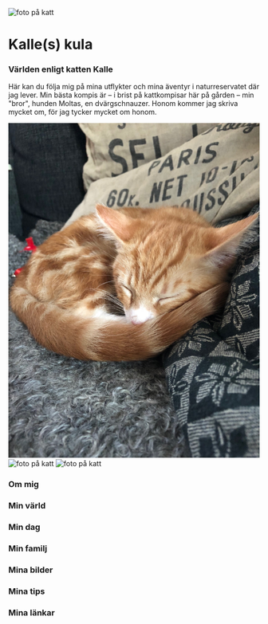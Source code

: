 <!DOCTYPE html>
<html>
  <head>
    <meta charset="utf-8">
    <meta http-equiv="Content-Type" content="text/html" charset="iso-8859-1">
    <title>My web project</title>
    <style>
    
  
  body {
    background-image: url("http://flowersheet.com/wp-content/uploads/seamless-background-with-cat-paw-print-stock-illustration-pertaining-to-cat-paw-background.jpg");}
.mitten { 
  text-align: center;
  }
h1 {
 color: black;
 font-size: 120px;
 font-family: 'Indie Flower', cursive;
 
 border: 6px solid brown;
 background-color: orange;
 padding: 10px;
 width: 70%; 
margin: 60px auto;}
img {
  border: 6px solid brown;
width: 70%;
display: block;
margin: 0 auto;
}
.rubrik {
  font-size: 60px;
  
  
}
h3 {
  font-family: 'Indie Flower', cursive;
  font-size: 35px; 
margin: 5px;} 
  
p{
  font-family: 'Indie Flower', cursive;
  font-size: 30px;
  margin: 5px;
background-color: white;} 
  
.kattbilder {margin: 60px;
display: flex;
}
.kattbilder img {
  width: 300px;
  height:100%;
}
.mamma {
  display: flex;
  justify-content: center;
    
}
.sidorutor {
  border: 6px solid brown;
  background-color: orange;
  width: 25%;
}
    </style>
  </head>
  <body>
  


<link href="https://fonts.googleapis.com/css?family=Indie+Flower" rel="stylesheet">
<img src="startkalle.jpg" alt="foto på katt">

<h1 class="mitten">Kalle(s) kula</h1>
<div class="text">
<h3 class="mitten rubrik">Världen enligt katten Kalle</h3>

<p>Här kan du följa mig på mina utflykter och mina äventyr i naturreservatet där jag lever.       
Min bästa kompis är – i brist på kattkompisar här på gården – min "bror", hunden Moltas, en dvärgschnauzer. Honom kommer jag skriva mycket om, för jag tycker mycket om honom.</p>
</div>
  
<div class="kattbilder">
<img src="kallesover.jpg" alt="foto på katt">

<img src="https://images.unsplash.com/photo-1520560321666-4b36560e7979?ixlib=rb-0.3.5&ixid=eyJhcHBfaWQiOjEyMDd9&s=e36630cb3e85666a6329de34dc561b7c&auto=format&fit=crop&w=2550&q=80" alt="foto på katt">

<img src="https://images.unsplash.com/photo-1520560321666-4b36560e7979?ixlib=rb-0.3.5&ixid=eyJhcHBfaWQiOjEyMDd9&s=e36630cb3e85666a6329de34dc561b7c&auto=format&fit=crop&w=2550&q=80" alt="foto på katt">
</div>

<div class="mamma">
<h3 class="sidorutor">Om mig</h3>
<h3 class="sidorutor">Min värld</h3>
<h3 class="sidorutor">Min dag</h3>
<h3 class="sidorutor">Min familj</h3>
<h3 class="sidorutor">Mina bilder</h3>  
<h3 class="sidorutor">Mina tips</h3>
<h3 class="sidorutor">Mina länkar</h3>
</div>
<a href="http://arstakliniken.se"></a>
  
<a href="https://evidensia.se/klinik/evidensia-sodra-djursjukhuset-kungens-kurva/"></a>
  </body>
</html>
